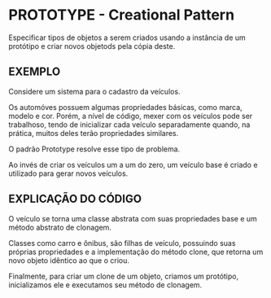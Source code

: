 # PROTOTYPE - Creational Pattern

Especificar tipos de objetos a serem criados usando a instância de um protótipo e criar novos objetods pela cópia deste.

## EXEMPLO

Considere um sistema para o cadastro da veículos.

Os automóves possuem algumas propriedades básicas, como marca, modelo e cor. Porém, a nível de código, mexer com os veículos pode ser trabalhoso, tendo de inicializar cada veículo separadamente quando, na prática, muitos deles terão propriedades similares.

O padrão Prototype resolve esse tipo de problema.

Ao invés de criar os veículos um a um do zero, um veículo base é criado e utilizado para gerar novos veículos.

## EXPLICAÇÃO DO CÓDIGO

O veículo se torna uma classe abstrata com suas propriedades base e um método abstrato de clonagem.

Classes como carro e ônibus, são filhas de veículo, possuindo suas próprias propriedades e a implementação do método clone, que retorna um novo objeto idêntico ao que o criou.

Finalmente, para criar um clone de um objeto, criamos um protótipo, inicializamos ele e executamos seu método de clonagem.